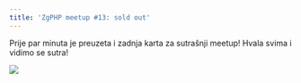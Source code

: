 ```yaml
---
title: 'ZgPHP meetup #13: sold out'
---
```


Prije par minuta je preuzeta i zadnja karta za sutrašnji meetup! Hvala svima i
vidimo se sutra!

![](/uploads/2012/09/Screenshot.png)
